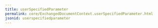 ```yaml
---
title: userSpecifiedParameter
permalink: core/ExchangedDocumentContext.userSpecifiedParameter.html
jsonid: userspecifiedparameter
---
```

